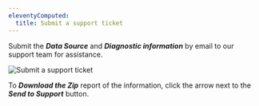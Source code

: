 ```yaml
---
eleventyComputed:
  title: Submit a support ticket
---
```

Submit the ***Data Source*** and ***Diagnostic information*** by email to our support team for assistance.

![Submit a support ticket](https://cdnweb.devolutions.net/docs/docs_en_server_ServerOp8022.png)

To ***Download the Zip*** report of the information, click the arrow next to the ***Send to Support*** button.
